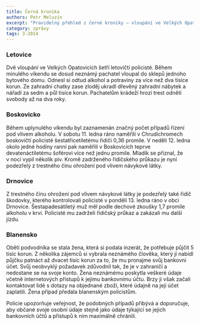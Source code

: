 ```yaml
---
title: Černá kronika
authors: Petr Meluzín
excerpt: "Pravidelný přehled z černé kroniky – vloupání ve Velkých Opatovicích, tradiční řízení pod vlivem alkoholu a finanční podvody."
category: zprávy
tags: 3-2014
---
```


### Letovice

Dvě vloupání ve Velkých Opatovicích šetří letovičtí policisté. Během minulého víkendu se dosud neznámý pachatel vloupal do sklepů jednoho bytového domu. Odnesl si odtud alkohol a potraviny za více než dva tisíce korun. Ze zahradní chatky zase zloděj ukradl dřevěný zahradní nábytek a nářadí za sedm a půl tisíce korun. Pachatelům krádeží hrozí trest odnětí svobody až na dva roky.

### Boskovicko

Během uplynulého víkendu byl zaznamenán značný počet případů řízení pod vlivem alkoholu. V sobotu 11. ledna ráno naměřili v Chrudichromech boskovičtí policisté šestatřicetiletému řidiči 0,36 promile. V neděli 12. ledna okolo jedné hodiny ranní pak naměřili v Boskovicích teprve devatenáctiletému šoférovi více než jednu promile. Mladík se přiznal, že v noci vypil několik piv. Kromě zadrženého řidičského průkazu je nyní podezřelý z trestného činu ohrožení pod vlivem návykové látky.

### Drnovice

Z trestného činu ohrožení pod vlivem návykové látky je podezřelý také řidič škodovky, kterého kontrolovali policisté v pondělí 13. ledna ráno v obci Drnovice. Šestapadesátiletý muž měl podle dechové zkoušky 1,7 promile alkoholu v krvi. Policisté mu zadrželi řidičský průkaz a zakázali mu další jízdu.

### Blanensko

Obětí podvodníka se stala žena, která si podala inzerát, že potřebuje půjčit 5 tisíc korun. Z několika zájemců si vybrala neznámého člověka, který jí nabídl půjčku patnáct až dvacet tisíc korun za to, že mu pronajme svůj bankovní účet. Svůj neobvyklý požadavek zdůvodnil tak, že je v zahraničí a nedostane se na svoje konto. Žena neznámému poskytla veškeré údaje včetně internetových přístupů k jejímu bankovnímu účtu. Brzy ji však začali kontaktovat lidé s dotazy na objednané zboží, které údajně na její účet zaplatili. Žena případ předala blanenským policistům.

Policie upozorňuje veřejnost, že podobných případů přibývá a doporučuje, aby občané svoje osobní údaje stejně jako údaje týkající se jejich bankovních účtů a přístupů k nim maximálně chránili.